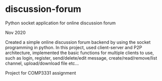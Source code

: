 # discussion-forum

Python socket application for online discussion forum

Nov 2020

Created a simple online discussion forum backend by using the socket programming in python. In this project, used client-server and P2P architecture, implemented the basic functions for multiple clients to use, such as login, register, send/delete/edit message, create/read/remove/list channel, upload/download file etc... 

Project for COMP3331 assignment
